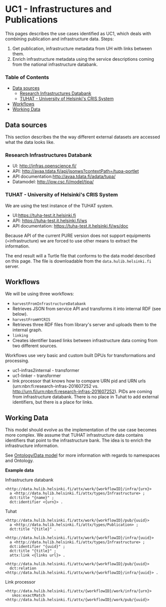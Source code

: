 # UC1 - Infrastructures and Publications

This pages describes the use cases identified as UC1, which deals with combining publication and infrastructure data.
Steps:

1. Get publication, infrastructure metadata from UH with links between them.
2. Enrich infrastructure metadata using the service descriptions coming from the national infrastructure databank.

### Table of Contents
<!-- TOC START min:1 max:3 link:true update:false -->
  - [Data sources](#data-sources)
    - [Research Infrastructures Databank](#research-infrastructures-databank)
    - [TUHAT - University of Helsinki's CRIS System](#tuhat---university-of-helsinkis-cris-system)
  - [Workflows](#workflows)
  - [Working Data](#working-data)

<!-- TOC END -->

## Data sources

This section describes the the way different external datasets are accessed what the data looks like.

### Research Infrastructures Databank

* UI: http://infras.openscience.fi/
* API: http://avaa.tdata.fi/api/jsonws?contextPath=/tupa-portlet
* API documentation:http://avaa.tdata.fi/adata/tupa/
* Datamodel: http://iow.csc.fi/model/tipa/

### TUHAT - University of Helsinki's CRIS System

We are using the test instance of the TUHAT system.

* UI:https://tuha-test.it.helsinki.fi
* API: https://tuha-test.it.helsinki.fi/ws
* API documentation: https://tuha-test.it.helsinki.fi/ws/doc

Because API of the current PURE version does not support equipments (=infrastructure) we are forced to use other means to extract the information.

The end result will a Turtle file that conforms to the data model described on this page. The file is downloadable from the `data.hulib.helsinki.fi` server.

## Workflows

We will be using three workflows:

* `harvestFromInfrastructureDatabank`
 * Retrieves JSON from service API and transforms it into internal RDF (see below).
* `harvestFromHYCRIS`
 * Retrieves three RDF files from library's server and uploads them to the internal graph.
* `linking`
 * Creates identifier based links between infrastructure data coming from two different sources.

Workflows use very basic and custom built DPUs for transformations and processing.

* uc1-infras2internal - transformer
* uc1-linker - transformer
 * link processor that knows how to compare URN pid and URN urls (urn:nbn:fi:research-infras-201607252 vs. http://urn.fi/urn:nbn:fi:research-infras-201607252). PIDs are coming from infrastructure databank. There is no place in Tuhat to add external identifiers, but there is a place for links.

## Working Data

This model should evolve as the implementation of the use case becomes more complex.
We assume that TUHAT infrastructure data contains identifiers that point to the infrastructure bank. The idea is to enrich the infrastructure information.

See [Ontology/Data model](ATTX-Data-Model.md) for more information with regards to namespaces and Ontology.

**Example data**

Infrastructure databank
```turtle
<http://data.hulib.helsinki.fi/attx/work/{workflowID}/infra/{urn}>
  a <http://data.hulib.helsinki.fi/attx/types/Infrastructure> ;
  dct:title "{name}" ;
  dct:identifier <{urn}> .
```

Tuhat
```turtle
<http://data.hulib.helsinki.fi/attx/work/{workflowID}/pub/{uuid}>
  a <http://data.hulib.helsinki.fi/attx/types/Publication> ;
  dct:title "{title}" .

<http://data.hulib.helsinki.fi/attx/work/{workflowID}/infra/{uuid}>
  a <http://data.hulib.helsinki.fi/attx/types/Infrastructure> ;
  dct:identifier "{uuid}" ;
  dct:title "{title}" ;
  attx:link <{links url}> .

<http://data.hulib.helsinki.fi/attx/work/{workflowID}/pub/{uuid}>
  dct:relation <http://data.hulib.helsinki.fi/attx/work/{workflowID}/infra/{uuid}> .
```

Link processor
```turtle
<http://data.hulib.helsinki.fi/attx/{workflowID}/work/infra/{urn}>
   skos:exactMatch <http://data.hulib.helsinki.fi/attx/{workflowID}/work/pub/{uuid}>
```
